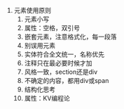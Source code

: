 1. 元素使用原则
	1. 元素小写
	2. 属性：空格，双引号
	3. 嵌套元素，注意格式化，每一段落
	4. 别误用元素
	5. 实体符合全文统一，名称优先
	6. 注释只在最必要时候才加
	7. 风格一致，section还是div
	8. 不确定的内容，都用div或span
	9. 结构化思考
	10. 属性：KV编程论






		